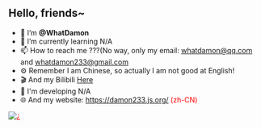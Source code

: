 ## Hello, friends~
- 👋 I’m **@WhatDamon**
- 🌱 I’m currently learning N/A
- 📫 How to reach me ???(No way, only my email: whatdamon@qq.com and whatdamon233@gmail.com
- ⚙️ Remember I am Chinese, so actually I am not good at English!
- 🎬 And my Bilibili [Here](https://space.bilibili.com/351191993)
- 🔧 I'm developing N/A
- 🌐 And my website: https://damon233.js.org/ <font color="red">(zh-CN)

<picture>
  <source media="(prefers-color-scheme: dark)" srcset="https://damon233.js.org/WhatDamon/github-snake-dark.svg">
  <source media="(prefers-color-scheme: light)" srcset="https://damon233.js.org/WhatDamon/github-snake.svg">
  <img alt="¿" src="https://damon233.js.org/WhatDamon/github-snake.svg">
</picture>
  
<!---
WhatDamon/WhatDamon is a ✨ special ✨ repository because its `README.md` (this file) appears on your GitHub profile.
You can click the Preview link to take a look at your changes.
--->
